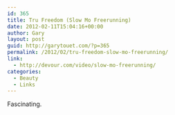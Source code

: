 ```yaml
---
id: 365
title: Tru Freedom (Slow Mo Freerunning)
date: 2012-02-11T15:04:16+00:00
author: Gary
layout: post
guid: http://garytouet.com/?p=365
permalink: /2012/02/tru-freedom-slow-mo-freerunning/
link:
  - http://devour.com/video/slow-mo-freerunning/
categories:
  - Beauty
  - Links
---
```


Fascinating.
